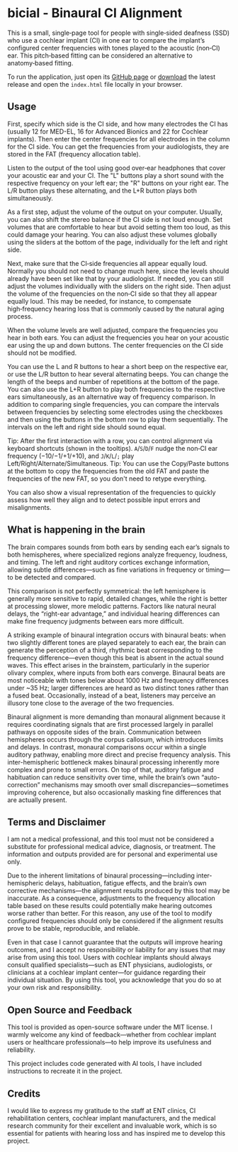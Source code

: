 # bicial - Binaural CI Alignment

This is a small, single‑page tool for people with single‑sided deafness (SSD) who use a cochlear implant (CI) in one ear to compare the implant’s configured center frequencies with tones played to the acoustic (non‑CI) ear. This pitch‑based fitting can be considered an alternative to anatomy‑based fitting.

To run the application, just open its [GitHub page](https://cito.github.io/bicial/) or [download](https://github.com/Cito/bicial/releases) the latest release and open the `index.html` file locally in your browser.

## Usage

First, specify which side is the CI side, and how many electrodes the CI has (usually 12 for MED-EL, 16 for Advanced Bionics and 22 for Cochlear implants). Then enter the center frequencies for all electrodes in the column for the CI side. You can get the frequencies from your audiologists, they are stored in the FAT (frequency allocation table).

Listen to the output of the tool using good over‑ear headphones that cover your acoustic ear and your CI. The "L" buttons play a short sound with the respective frequency on your left ear; the "R" buttons on your right ear. The L/R button plays these alternating, and the L+R button plays both simultaneously.

As a first step, adjust the volume of the output on your computer. Usually, you can also shift the stereo balance if the CI side is not loud enough. Set volumes that are comfortable to hear but avoid setting them too loud, as this could damage your hearing. You can also adjust these volumes globally using the sliders at the bottom of the page, individually for the left and right side.

Next, make sure that the CI‑side frequencies all appear equally loud. Normally you should not need to change much here, since the levels should already have been set like that by your audiologist. If needed, you can still adjust the volumes individually with the sliders on the right side. Then adjust the volume of the frequencies on the non‑CI side so that they all appear equally loud. This may be needed, for instance, to compensate high‑frequency hearing loss that is commonly caused by the natural aging process.

When the volume levels are well adjusted, compare the frequencies you hear in both ears. You can adjust the frequencies you hear on your acoustic ear using the up and down buttons. The center frequencies on the CI side should not be modified.

You can use the L and R buttons to hear a short beep on the respective ear, or use the L/R button to hear several alternating beeps. You can change the length of the beeps and number of repetitions at the bottom of the page. You can also use the L+R button to play both frequencies to the respective ears simultaneously, as an alternative way of frequency comparison. In addition to comparing single frequencies, you can compare the intervals between frequencies by selecting some electrodes using the checkboxes and then using the buttons in the bottom row to play them sequentially. The intervals on the left and right side should sound equal.

Tip: After the first interaction with a row, you can control alignment via keyboard shortcuts (shown in the tooltips). `A`/`S`/`D`/`F` nudge the non‑CI ear frequency (−10/−1/+1/+10), and `J`/`K`/`L`/`;` play Left/Right/Alternate/Simultaneous.
Tip: You can use the Copy/Paste buttons at the bottom to copy the frequencies from the old FAT and paste the frequencies of the new FAT, so you don't need to retype everything.

You can also show a visual representation of the frequencies to quickly assess how well they align and to detect possible input errors and misalignments.

## What is happening in the brain

The brain compares sounds from both ears by sending each ear’s signals to both hemispheres, where specialized regions analyze frequency, loudness, and timing. The left and right auditory cortices exchange information, allowing subtle differences—such as fine variations in frequency or timing—to be detected and compared.

This comparison is not perfectly symmetrical: the left hemisphere is generally more sensitive to rapid, detailed changes, while the right is better at processing slower, more melodic patterns. Factors like natural neural delays, the “right-ear advantage,” and individual hearing differences can make fine frequency judgments between ears more difficult.

A striking example of binaural integration occurs with binaural beats: when two slightly different tones are played separately to each ear, the brain can generate the perception of a third, rhythmic beat corresponding to the frequency difference—even though this beat is absent in the actual sound waves. This effect arises in the brainstem, particularly in the superior olivary complex, where inputs from both ears converge. Binaural beats are most noticeable with tones below about 1000 Hz and frequency differences under ~35 Hz; larger differences are heard as two distinct tones rather than a fused beat. Occasionally, instead of a beat, listeners may perceive an illusory tone close to the average of the two frequencies.

Binaural alignment is more demanding than monaural alignment because it requires coordinating signals that are first processed largely in parallel pathways on opposite sides of the brain. Communication between hemispheres occurs through the corpus callosum, which introduces limits and delays. In contrast, monaural comparisons occur within a single auditory pathway, enabling more direct and precise frequency analysis. This inter-hemispheric bottleneck makes binaural processing inherently more complex and prone to small errors. On top of that, auditory fatigue and habituation can reduce sensitivity over time, while the brain’s own “auto-correction” mechanisms may smooth over small discrepancies—sometimes improving coherence, but also occasionally masking fine differences that are actually present.

## Terms and Disclaimer

I am not a medical professional, and this tool must not be considered a substitute for professional medical advice, diagnosis, or treatment. The information and outputs provided are for personal and experimental use only.

Due to the inherent limitations of binaural processing—including inter-hemispheric delays, habituation, fatigue effects, and the brain’s own corrective mechanisms—the alignment results produced by this tool may be inaccurate. As a consequence, adjustments to the frequency allocation table based on these results could potentially make hearing outcomes worse rather than better. For this reason, any use of the tool to modify configured frequencies should only be considered if the alignment results prove to be stable, reproducible, and reliable.

Even in that case I cannot guarantee that the outputs will improve hearing outcomes, and I accept no responsibility or liability for any issues that may arise from using this tool. Users with cochlear implants should always consult qualified specialists—such as ENT physicians, audiologists, or clinicians at a cochlear implant center—for guidance regarding their individual situation. By using this tool, you acknowledge that you do so at your own risk and responsibility.

## Open Source and Feedback

This tool is provided as open-source software under the MIT license. I warmly welcome any kind of feedback—whether from cochlear implant users or healthcare professionals—to help improve its usefulness and reliability.

This project includes code generated with AI tools, I have included instructions to recreate it in the project.

## Credits

I would like to express my gratitude to the staff at ENT clinics, CI rehabilitation centers, cochlear implant manufacturers, and the medical research community for their excellent and invaluable work, which is so essential for patients with hearing loss and has inspired me to develop this project.
